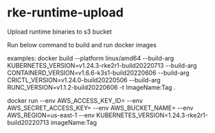 # rke-runtime-upload
Upload runtime binaries to s3 bucket

Run below command to build and run docker images

examples: 
docker build --platform linux/amd64 --build-arg KUBERNETES_VERSION=v1.24.3-rke2r1-build20220713 --build-arg CONTAINERD_VERSION=v1.6.6-k3s1-build20220606 --build-arg CRICTL_VERSION=v1.24.0-build20220506 --build-arg RUNC_VERSION=v1.1.2-build20220606 -t ImageName:Tag .

docker run --env AWS_ACCESS_KEY_ID=<Access Key> --env AWS_SECRET_ACCESS_KEY=<Secret Key> --env AWS_BUCKET_NAME=<Bucket> --env AWS_REGION=us-east-1 --env KUBERNETES_VERSION=1.24.3-rke2r1-build20220713  imageName:Tag
